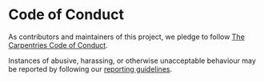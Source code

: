 # Code of Conduct

As contributors and maintainers of this project,
we pledge to follow [The Carpentries Code of Conduct][coc].

Instances of abusive, harassing, or otherwise unacceptable behaviour
may be reported by following our [reporting guidelines][coc-reporting].



[coc]: https://docs.carpentries.org/topic_folders/policies/code-of-conduct.html
[coc-reporting]: https://docs.carpentries.org/topic_folders/policies/incident-reporting.html
